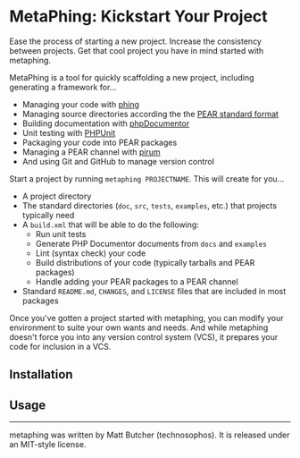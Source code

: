 # MetaPhing: Kickstart Your Project

Ease the process of starting a new project. Increase the consistency between projects. Get that cool project you have in mind started with metaphing.

MetaPhing is a tool for quickly scaffolding a new project, including generating a framework for...

* Managing your code with [phing](http://phing.info)
* Managing source directories according the the [PEAR standard format](http://pear.php.net/manual/en/pyrus.commands.make.php)
* Building documentation with [phpDocumentor](http://phpdoc.org)
* Unit testing with [PHPUnit](http://phpunit.de)
* Packaging your code into PEAR packages
* Managing a PEAR channel with [pirum](http://pirum-project.org)
* And using Git and GitHub to manage version control

Start a project by running `metaphing PROJECTNAME`. This will create for you...

* A project directory
* The standard directories (`doc`, `src`, `tests`, `examples`, etc.) that projects typically need
* A `build.xml` that will be able to do the following:
  * Run unit tests
  * Generate PHP Documentor documents from `docs` and `examples`
  * Lint (syntax check) your code
  * Build distributions of your code (typically tarballs and PEAR packages)
  * Handle adding your PEAR packages to a PEAR channel
* Standard `README.md`, `CHANGES`, and `LICENSE` files that are included in most packages

Once you've gotten a project started with metaphing, you can modify your environment to suite your own wants and needs. And while metaphing doesn't force you into any version control system (VCS), it prepares your code for inclusion in a VCS.

## Installation

## Usage

------
metaphing was written by Matt Butcher (technosophos). It is released under an MIT-style license.
